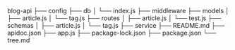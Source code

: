 blog-api
├── config
├── db
│   └── index.js
├── middleware
├── models
│   ├── article.js
│   └── tag.js
├── routes
│   ├── article.js
│   └── test.js
├── schemas
│   ├── article.js
│   └── tag.js
├── service
├── README.md
├── apidoc.json
├── app.js
├── package-lock.json
├── package.json
└── tree.md

